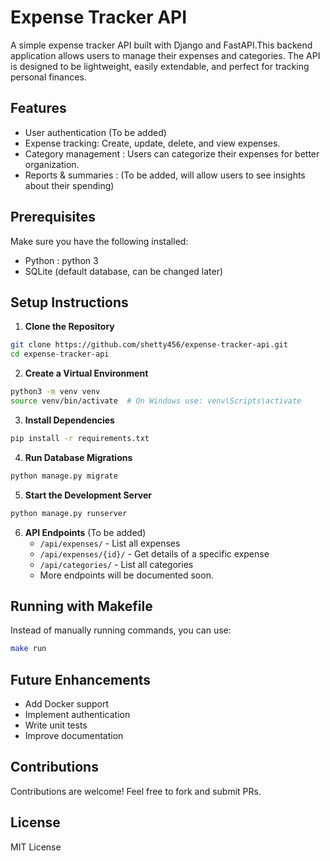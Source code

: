 # Expense Tracker API

A simple expense tracker API built with Django and FastAPI.This backend application allows users to manage their expenses and categories. The API is designed to be lightweight, easily extendable, and perfect for tracking personal finances.

## Features
- User authentication (To be added)
- Expense tracking: Create, update, delete, and view expenses.
- Category management : Users can categorize their expenses for better organization.
- Reports & summaries :  (To be added, will allow users to see insights about their spending)

## Prerequisites
Make sure you have the following installed:
- Python  : python 3
- SQLite (default database, can be changed later)

## Setup Instructions

1. **Clone the Repository**
```sh
git clone https://github.com/shetty456/expense-tracker-api.git
cd expense-tracker-api
```

2. **Create a Virtual Environment**
```sh
python3 -m venv venv
source venv/bin/activate  # On Windows use: venv\Scripts\activate
```

3. **Install Dependencies**
```sh
pip install -r requirements.txt
```

4. **Run Database Migrations**
```sh
python manage.py migrate
```

5. **Start the Development Server**
```sh
python manage.py runserver
```

6. **API Endpoints** (To be added)
   - `/api/expenses/` - List all expenses
   - `/api/expenses/{id}/` - Get details of a specific expense
   - `/api/categories/` - List all categories
   - More endpoints will be documented soon.

## Running with Makefile
Instead of manually running commands, you can use:
```sh
make run
```

## Future Enhancements
- Add Docker support
- Implement authentication
- Write unit tests
- Improve documentation

## Contributions
Contributions are welcome! Feel free to fork and submit PRs.

## License
MIT License

